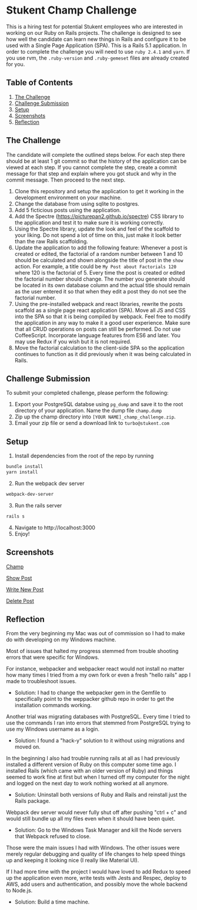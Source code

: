 # Stukent Champ Challenge

This is a hiring test for potential Stukent employees who are interested in working on our Ruby on Rails projects. The challenge is designed to see how well the candidate can learn new things in Rails and configure it to be used with a Single Page Application (SPA). This is a Rails 5.1 application. In order to complete the challenge you will need to use `ruby 2.4.1` and `yarn`. If you use rvm, the `.ruby-version` and `.ruby-gemeset` files are already created for you.

## Table of Contents

1. [The Challenge](#the-challenge)
1. [Challenge Submission](#challenge-submission)
1. [Setup](#setup)
1. [Screenshots](#screenshots)
1. [Reflection](#reflection)

## The Challenge
The candidate will complete the outlined steps below. For each step there should be at least 1 git commit so that the history of the application can be viewed at each step. If you cannot complete the step, create a commit message for that step and explain where you got stuck and why in the commit message. Then proceed to the next step.

  1. Clone this repository and setup the application to get it working in the development environment on your machine.
  1. Change the database from using sqlite to postgres.
  1. Add 5 ficticious posts using the application.
  1. Add the Spectre (https://picturepan2.github.io/spectre) CSS library to the application and test it to make sure it is working correctly.
  1. Using the Spectre library, update the look and feel of the scaffold to your liking. Do not spend a lot of time on this, just make it look better than the raw Rails scaffolding.
  1. Update the application to add the following feature: Whenever a post is created or edited, the factorial of a random number between 1 and 10 should be calculated and shown alongside the title of post in the `show` action. For example, a title could be `My Post about Factorials 120` where 120 is the factorial of 5. Every time the post is created or edited the factorial number should change. The number you generate should be located in its own database column and the actual title should remain as the user entered it so that when they edit a post they do not see the factorial number.
  1. Using the pre-installed webpack and react libraries, rewrite the posts scaffold as a single page react application (SPA). Move all JS and CSS into the SPA so that it is being compiled by webpack. Feel free to modify the application in any way to make it a good user experience. Make sure that all CRUD operations on posts can still be performed. Do not use CoffeeScript. Incorporate language features from ES6 and later. You may use Redux if you wish but it is not required.
  1. Move the factorial calculation to the client-side SPA so the application continues to function as it did previously when it was being calculated in Rails.


## Challenge Submission
To submit your completed challenge, please perform the following:

  1. Export your PostgreSQL databse using `pg_dump` and save it to the root directory of your application. Name the dump file `champ.dump`
  1. Zip up the champ directory into `[YOUR NAME]_champ_challenge.zip`.
  1. Email your zip file or send a download link to `turbo@stukent.com`

## Setup

1. Install dependencies from the root of the repo by running
```sh
bundle install
yarn install
```
2. Run the webpack dev server
```sh
webpack-dev-server
```
3. Run the rails server
```sh
rails s
```
4. Navigate to http://localhost:3000
5. Enjoy!

## Screenshots
[Champ](https://ibb.co/niZUZ6)

[Show Post](https://ibb.co/dwZ7Mm)

[Write New Post](https://ibb.co/bsLQ7R)

[Delete Post](https://ibb.co/hwXGE6)

## Reflection

From the very beginning my Mac was out of commission so I had to make do with developing on my Windows machine.

Most of issues that halted my progress stemmed from trouble shooting errors that were specific for Windows.

For instance, webpacker and webpacker react would not install no matter how many times I tried from a my own fork or even a fresh "hello rails" app I made to troubleshoot issues.

- Solution: I had to change the webpacker gem in the Gemfile to specifically point to the weppacker github repo in order to get the installation commands working.

Another trial was migrating databases with PostgreSQL.  Every time I tried to use the commands I ran into errors that stemmed from PostgreSQL trying to use my Windows username as a login.

- Solution:  I found a "hack-y" solution to it without using migrations and moved on.

In the beginning I also had trouble running rails at all as I had previously installed a different version of Ruby on this computer some time ago.  I installed Rails (which came with an older version of Ruby) and things seemed to work fine at first but when I turned off my computer for the night and logged on the next day to work nothing worked at all anymore.

- Solution: Uninstall both versions of Ruby and Rails and reinstall just the Rails package.

Webpack dev server would never fully shut off after pushing "ctrl + c" and would still bundle up all my files even when it should have been quiet.

- Solution: Go to the Windows Task Manager and kill the Node servers that Webpack refused to close.

Those were the main issues I had with Windows.  The other issues were merely regular debugging and quality of life changes to help speed things up and keeping it looking nice (I really like Material UI).

If I had more time with the project I would have loved to add Redux to speed up the application even more, write tests with Jests and Respec, deploy to AWS, add users and authentication, and possibly move the whole backend to Node.js.

- Solution: Build a time machine.
